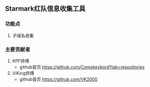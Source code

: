 ## Starmark红队信息收集工具
### 功能点
1. 子域名收集

### 主要贡献者
1. KPF师傅
   - github首页 https://github.com/Comekeybord?tab=repositories
2. ViKing师傅
   - github首页 https://github.com/VK2000